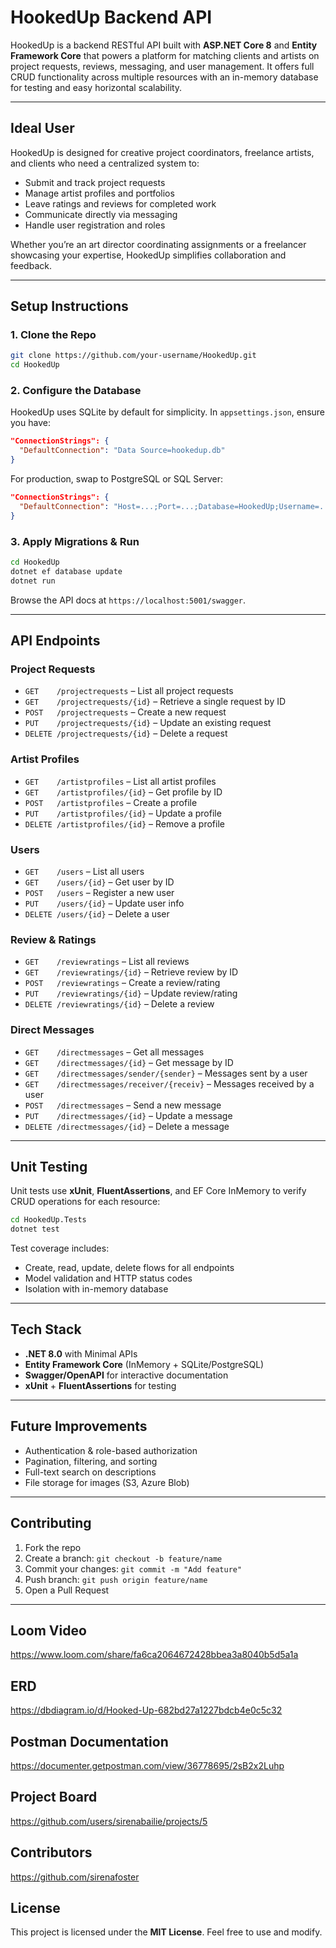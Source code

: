 # HookedUp Backend API

HookedUp is a backend RESTful API built with **ASP.NET Core 8** and **Entity Framework Core** that powers a platform for matching clients and artists on project requests, reviews, messaging, and user management. It offers full CRUD functionality across multiple resources with an in-memory database for testing and easy horizontal scalability.

---

## Ideal User

HookedUp is designed for creative project coordinators, freelance artists, and clients who need a centralized system to:

* Submit and track project requests
* Manage artist profiles and portfolios
* Leave ratings and reviews for completed work
* Communicate directly via messaging
* Handle user registration and roles

Whether you’re an art director coordinating assignments or a freelancer showcasing your expertise, HookedUp simplifies collaboration and feedback.

---

## Setup Instructions

### 1. Clone the Repo

```bash
git clone https://github.com/your-username/HookedUp.git  
cd HookedUp
```

### 2. Configure the Database

HookedUp uses SQLite by default for simplicity. In `appsettings.json`, ensure you have:

```json
"ConnectionStrings": {
  "DefaultConnection": "Data Source=hookedup.db"
}
```

For production, swap to PostgreSQL or SQL Server:

```json
"ConnectionStrings": {
  "DefaultConnection": "Host=...;Port=...;Database=HookedUp;Username=...;Password=..."
}
```

### 3. Apply Migrations & Run

```bash
cd HookedUp
dotnet ef database update
dotnet run
```

Browse the API docs at `https://localhost:5001/swagger`.

---

## API Endpoints

### Project Requests

* `GET    /projectrequests`                 – List all project requests
* `GET    /projectrequests/{id}`            – Retrieve a single request by ID
* `POST   /projectrequests`                 – Create a new request
* `PUT    /projectrequests/{id}`            – Update an existing request
* `DELETE /projectrequests/{id}`            – Delete a request

### Artist Profiles

* `GET    /artistprofiles`                 – List all artist profiles
* `GET    /artistprofiles/{id}`            – Get profile by ID
* `POST   /artistprofiles`                 – Create a profile
* `PUT    /artistprofiles/{id}`            – Update a profile
* `DELETE /artistprofiles/{id}`            – Remove a profile

### Users

* `GET    /users`                          – List all users
* `GET    /users/{id}`                     – Get user by ID
* `POST   /users`                          – Register a new user
* `PUT    /users/{id}`                     – Update user info
* `DELETE /users/{id}`                     – Delete a user

### Review & Ratings

* `GET    /reviewratings`                  – List all reviews
* `GET    /reviewratings/{id}`             – Retrieve review by ID
* `POST   /reviewratings`                  – Create a review/rating
* `PUT    /reviewratings/{id}`             – Update review/rating
* `DELETE /reviewratings/{id}`             – Delete a review

### Direct Messages

* `GET    /directmessages`                 – Get all messages
* `GET    /directmessages/{id}`            – Get message by ID
* `GET    /directmessages/sender/{sender}` – Messages sent by a user
* `GET    /directmessages/receiver/{receiv}` – Messages received by a user
* `POST   /directmessages`                 – Send a new message
* `PUT    /directmessages/{id}`            – Update a message
* `DELETE /directmessages/{id}`            – Delete a message

---

## Unit Testing

Unit tests use **xUnit**, **FluentAssertions**, and EF Core InMemory to verify CRUD operations for each resource:

```bash
cd HookedUp.Tests
dotnet test
```

Test coverage includes:

*  Create, read, update, delete flows for all endpoints
*  Model validation and HTTP status codes
*  Isolation with in-memory database

---

## Tech Stack

* **.NET 8.0** with Minimal APIs
* **Entity Framework Core** (InMemory + SQLite/PostgreSQL)
* **Swagger/OpenAPI** for interactive documentation
* **xUnit** + **FluentAssertions** for testing

---

## Future Improvements

* Authentication & role-based authorization
* Pagination, filtering, and sorting
* Full-text search on descriptions
* File storage for images (S3, Azure Blob)

---

## Contributing

1. Fork the repo
2. Create a branch: `git checkout -b feature/name`
3. Commit your changes: `git commit -m "Add feature"`
4. Push branch: `git push origin feature/name`
5. Open a Pull Request

---

## Loom Video
https://www.loom.com/share/fa6ca2064672428bbea3a8040b5d5a1a

## ERD

https://dbdiagram.io/d/Hooked-Up-682bd27a1227bdcb4e0c5c32

## Postman Documentation

https://documenter.getpostman.com/view/36778695/2sB2x2Luhp

## Project Board

https://github.com/users/sirenabailie/projects/5

## Contributors

https://github.com/sirenafoster

## License

This project is licensed under the **MIT License**. Feel free to use and modify.
